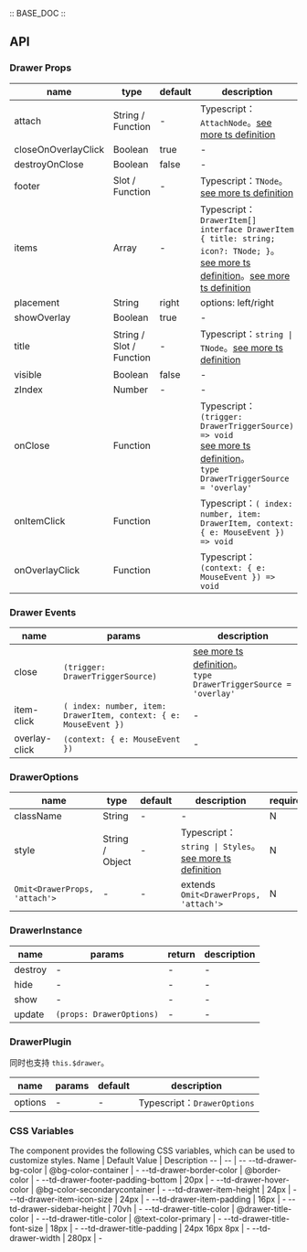:: BASE_DOC ::

## API

### Drawer Props

name | type | default | description | required
-- | -- | -- | -- | --
attach | String / Function | - | Typescript：`AttachNode`。[see more ts definition](https://github.com/Tencent/tdesign-mobile-vue/blob/develop/src/common.ts) | N
closeOnOverlayClick | Boolean | true | \- | N
destroyOnClose | Boolean | false | \- | N
footer | Slot / Function | - | Typescript：`TNode`。[see more ts definition](https://github.com/Tencent/tdesign-mobile-vue/blob/develop/src/common.ts) | N
items | Array | - | Typescript：`DrawerItem[] ` `interface DrawerItem { title: string; icon?: TNode; }`。[see more ts definition](https://github.com/Tencent/tdesign-mobile-vue/blob/develop/src/common.ts)。[see more ts definition](https://github.com/Tencent/tdesign-mobile-vue/tree/develop/src/drawer/type.ts) | N
placement | String | right | options: left/right | N
showOverlay | Boolean | true | \- | N
title | String / Slot / Function | - | Typescript：`string \| TNode`。[see more ts definition](https://github.com/Tencent/tdesign-mobile-vue/blob/develop/src/common.ts) | N
visible | Boolean | false | \- | N
zIndex | Number | - | \- | N
onClose | Function |  | Typescript：`(trigger: DrawerTriggerSource) => void`<br/>[see more ts definition](https://github.com/Tencent/tdesign-mobile-vue/tree/develop/src/drawer/type.ts)。<br/>`type DrawerTriggerSource = 'overlay'`<br/> | N
onItemClick | Function |  | Typescript：`( index: number, item: DrawerItem, context: { e: MouseEvent }) => void`<br/> | N
onOverlayClick | Function |  | Typescript：`(context: { e: MouseEvent }) => void`<br/> | N

### Drawer Events

name | params | description
-- | -- | --
close | `(trigger: DrawerTriggerSource)` | [see more ts definition](https://github.com/Tencent/tdesign-mobile-vue/tree/develop/src/drawer/type.ts)。<br/>`type DrawerTriggerSource = 'overlay'`<br/>
item-click | `( index: number, item: DrawerItem, context: { e: MouseEvent })` | \-
overlay-click | `(context: { e: MouseEvent })` | \-

### DrawerOptions

name | type | default | description | required
-- | -- | -- | -- | --
className | String | - | \- | N
style | String / Object | - | Typescript：`string \| Styles`。[see more ts definition](https://github.com/Tencent/tdesign-mobile-vue/blob/develop/src/common.ts) | N
`Omit<DrawerProps, 'attach'>` | \- | - | extends `Omit<DrawerProps, 'attach'>` | N

### DrawerInstance

name | params | return | description
-- | -- | -- | --
destroy | \- | \- | \-
hide | \- | \- | \-
show | \- | \- | \-
update | `(props: DrawerOptions)` | \- | \-

### DrawerPlugin

同时也支持 `this.$drawer`。

name | params | default | description
-- | -- | -- | --
options | \- | - | Typescript：`DrawerOptions`

### CSS Variables

The component provides the following CSS variables, which can be used to customize styles.
Name | Default Value | Description 
-- | -- | --
--td-drawer-bg-color | @bg-color-container | - 
--td-drawer-border-color | @border-color | - 
--td-drawer-footer-padding-bottom | 20px | - 
--td-drawer-hover-color | @bg-color-secondarycontainer | - 
--td-drawer-item-height | 24px | - 
--td-drawer-item-icon-size | 24px | - 
--td-drawer-item-padding | 16px | - 
--td-drawer-sidebar-height | 70vh | - 
--td-drawer-title-color | @drawer-title-color | - 
--td-drawer-title-color | @text-color-primary | - 
--td-drawer-title-font-size | 18px | - 
--td-drawer-title-padding | 24px 16px 8px | - 
--td-drawer-width | 280px | - 
